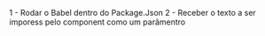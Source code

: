 1 - Rodar o Babel dentro do Package.Json
2 - Receber o texto a ser imporess pelo component como um parâmentro
